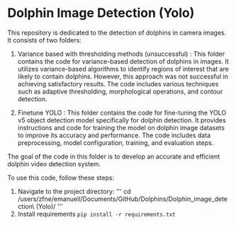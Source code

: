 # Dolphin Image Detection (Yolo)

This repository is dedicated to the detection of dolphins in camera images. It consists of two folders:

1. Variance based with thresholding methods (unsuccessful) : 
    This folder contains the code for variance-based detection of dolphins in images. It utilizes variance-based algorithms to identify regions of interest that are likely to contain dolphins. However, this approach was not successful in achieving satisfactory results. The code includes various techniques such as adaptive thresholding, morphological operations, and contour detection.

2. Finetune YOLO : 
    This folder contains the code for fine-tuning the YOLO v5 object detection model specifically for dolphin detection. It provides instructions and code for training the model on dolphin image datasets to improve its accuracy and performance. The code includes data preprocessing, model configuration, training, and evaluation steps.

The goal of the code in this folder is to develop an accurate and efficient dolphin video detection system.


To use this code, follow these steps:

1. Navigate to the project directory:
'''
cd /users/zfne/emanuell/Documents/GitHub/Dolphins/Dolphin_image_detection\ \(Yolo\)/
'''
2. Install requirements
`pip install -r requirements.txt`
